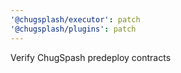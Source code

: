 ```yaml
---
'@chugsplash/executor': patch
'@chugsplash/plugins': patch
---
```


Verify ChugSpash predeploy contracts
